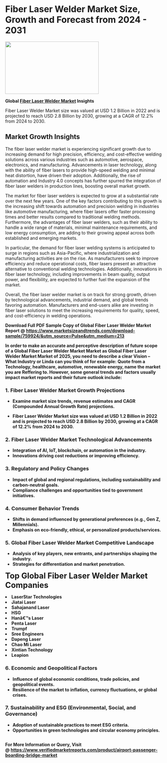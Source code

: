<H1>Fiber Laser Welder Market Size, Growth and Forecast from 2024 - 2031</H1><img class="aligncenter size-medium wp-image-584254" src="https://thirdeyenews.in/wp-content/uploads/2024/09/Global-Market-Research-300x168.jpeg" alt="" width="300" height="168" /><p><strong>Global&nbsp;<a href="https://www.marketsizeandtrends.com/download-sample/759924/&amp;utm_source=Pulse&amp;utm_medium=213">Fiber Laser Welder Market</a> Insights</strong></p><p>Fiber Laser Welder Market size was valued at USD 1.2 Billion in 2022 and is projected to reach USD 2.8 Billion by 2030, growing at a CAGR of 12.2% from 2024 to 2030.</p><p><h2>Market Growth Insights</h2> <p>The fiber laser welder market is experiencing significant growth due to increasing demand for high precision, efficiency, and cost-effective welding solutions across various industries such as automotive, aerospace, electronics, and manufacturing. Advancements in laser technology, along with the ability of fiber lasers to provide high-speed welding and minimal heat distortion, have driven their adoption. Additionally, the rise of automation and Industry 4.0 concepts has further spurred the integration of fiber laser welders in production lines, boosting overall market growth.</p> <p><strong></strong></p> <p>The market for fiber laser welders is expected to grow at a substantial rate over the next few years. One of the key factors contributing to this growth is the increasing shift towards automation and precision welding in industries like automotive manufacturing, where fiber lasers offer faster processing times and better results compared to traditional welding methods. Furthermore, the advantages of fiber laser welders, such as their ability to handle a wide range of materials, minimal maintenance requirements, and low energy consumption, are adding to their growing appeal across both established and emerging markets.</p> <p>In particular, the demand for fiber laser welding systems is anticipated to surge in regions such as Asia-Pacific, where industrialization and manufacturing activities are on the rise. As manufacturers seek to improve efficiency and reduce operational costs, fiber lasers present an attractive alternative to conventional welding technologies. Additionally, innovations in fiber laser technology, including improvements in beam quality, output power, and flexibility, are expected to further fuel the expansion of the market.</p> <p>Overall, the fiber laser welder market is on track for strong growth, driven by technological advancements, industrial demand, and global trends favoring automation. Manufacturers and end-users alike are investing in fiber laser solutions to meet the increasing requirements for quality, speed, and cost-efficiency in welding operations.</p> <p><strong></p><p><span class=""><strong>Download Full PDF Sample Copy of Global Fiber Laser Welder Market Report</strong> @ <a href="https://www.marketsizeandtrends.com/download-sample/759924/&amp;utm_source=Pulse&amp;utm_medium=213" target="_blank">https://www.marketsizeandtrends.com/download-sample/759924/&amp;utm_source=Pulse&amp;utm_medium=213</a></span></p><p>In order to make an accurate and perceptive description of future scope of a Global&nbsp;Fiber Laser Welder Market Market as Global&nbsp;Fiber Laser Welder Market Market of 2025, you need to describe a clear Vision &ndash; What Industry or Linda can you think of for example: Quote from a Technology, healthcare, automotive, renewable energy, name the market you are Reffering to. However, some general trends and factors usually impact market reports and their future outlook include:</p><h3>1.&nbsp;<strong>Fiber Laser Welder Market Growth Projections</strong></h3><ul><li>Examine market size trends, revenue estimates and CAGR (Compounded Annual Growth Rate) projections.</li><li><p>Fiber Laser Welder Market size was valued at USD 1.2 Billion in 2022 and is projected to reach USD 2.8 Billion by 2030, growing at a CAGR of 12.2% from 2024 to 2030.</p></li></ul><h3>2.&nbsp;<strong>Fiber Laser Welder Market Technological Advancements</strong></h3><ul><li>Integration of AI, IoT, blockchain, or automation in the industry.</li><li>Innovations driving cost reductions or improving efficiency.</li></ul><h3>3.&nbsp;<strong>Regulatory and Policy Changes</strong></h3><ul><li>Impact of global and regional regulations, including sustainability and carbon-neutral goals.</li><li>Compliance challenges and opportunities tied to government initiatives.</li></ul><h3>4.&nbsp;<strong>Consumer Behavior Trends</strong></h3><ul><li>Shifts in demand influenced by generational preferences (e.g., Gen Z, Millennials).</li><li>Emphasis on eco-friendly, ethical, or personalized products/services.</li></ul><h3>5.&nbsp;<strong>Global Fiber Laser Welder Market Competitive Landscape</strong></h3><ul><li>Analysis of key players, new entrants, and partnerships shaping the industry.</li><li>Strategies for differentiation and market penetration.</li></ul><p data-pm-slice="1 1 []"><span style="color: inherit; font-family: inherit; font-size: 25px;">Top Global Fiber Laser Welder Market Companies</span></p><div class="" data-test-id=""><p><li>LaserStar Technologies</li><li> Jiatai Laser</li><li> Sahajanand Laser</li><li> HSG</li><li> Hanâ€™s Laser</li><li> Penta Laser</li><li> Trumpf</li><li> Sree Engineers</li><li> Dapeng Laser</li><li> Chao Mi Laser</li><li> Xintian Technology</li><li> Leapion</li></p></div><h3>6.&nbsp;<strong>Economic and Geopolitical Factors</strong></h3><ul><li>Influence of global economic conditions, trade policies, and geopolitical events.</li><li>Resilience of the market to inflation, currency fluctuations, or global crises.</li></ul><h3>7.&nbsp;<strong>Sustainability and ESG (Environmental, Social, and Governance)</strong></h3><ul><li>Adoption of sustainable practices to meet ESG criteria.</li><li>Opportunities in green technologies and circular economy principles.</li></ul><h2><strong style="font-size: 14px;">For More Information or Query, Visit @&nbsp;</strong><a style="background-color: #ffffff; font-size: 14px;" href="https://www.marketsizeandtrends.com/report/fiber-laser-welder-market/" target="_blank">https://www.verifiedmarketreports.com/product/airport-passenger-boarding-bridge-market</a></h2>

